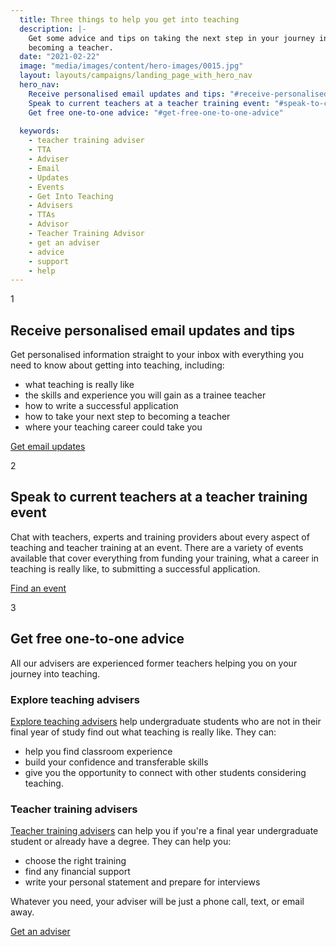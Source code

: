 ```yaml
---
  title: Three things to help you get into teaching
  description: |-
    Get some advice and tips on taking the next step in your journey into
    becoming a teacher.
  date: "2021-02-22"
  image: "media/images/content/hero-images/0015.jpg"
  layout: layouts/campaigns/landing_page_with_hero_nav
  hero_nav:
    Receive personalised email updates and tips: "#receive-personalised-email-updates-and-tips"
    Speak to current teachers at a teacher training event: "#speak-to-current-teachers-at-a-teaching-event"
    Get free one-to-one advice: "#get-free-one-to-one-advice"
    
  keywords:
    - teacher training adviser
    - TTA
    - Adviser
    - Email
    - Updates
    - Events
    - Get Into Teaching
    - Advisers
    - TTAs
    - Advisor
    - Teacher Training Advisor
    - get an adviser
    - advice
    - support
    - help
---
```


<div id="receive-personalised-email-updates-and-tips" class="numbered-heading">
  <span class="pink-number">1</span>
  <h2 class="heading-l">Receive personalised email updates and tips</h2>
</div>

Get personalised information straight to your inbox with everything you need to know about getting into teaching, including:

* what teaching is really like
* the skills and experience you will gain as a trainee teacher
* how to write a successful application
* how to take your next step to becoming a teacher
* where your teaching career could take you

<a class="button" href="/mailinglist/signup/name"><span>Get email updates</span></a>

<div id="speak-to-current-teachers-at-a-teaching-event" class="numbered-heading">
  <span class="pink-number">2</span>
  <h2 class="heading-l">Speak to current teachers at a teacher training event</h2>
</div>

Chat with teachers, experts and training providers about every aspect of teaching and teacher training at an event. There are a variety of events available that cover everything from funding your training, what a career in teaching is really like, to submitting a successful application.

<a class="button" href="/events"><span>Find an event</span></a>

<div id="get-free-one-to-one-advice" class="numbered-heading">
  <span class="pink-number">3</span>
  <h2 class="heading-l">Get free one-to-one advice</h2>
</div>

All our advisers are experienced former teachers helping you on your journey into teaching.

<h3 class="heading-3">Explore teaching advisers</h3>

<a href="/explore-teaching-advisers">Explore teaching advisers</a> help undergraduate students who are not in their final year of study find out what teaching is really like. They can:

* help you find classroom experience
* build your confidence and transferable skills
* give you the opportunity to connect with other students considering teaching.

<h3 class="heading-3">Teacher training advisers</h3>

<a href="/teacher-training-advisers">Teacher training advisers</a> can help you if you're a final year undergraduate student or already have a degree. They can help you:

* choose the right training
* find any financial support
* write your personal statement and prepare for interviews

Whatever you need, your adviser will be just a phone call, text, or email away.

<a class="button" href="/tta-service"><span>Get an adviser</span></a>

